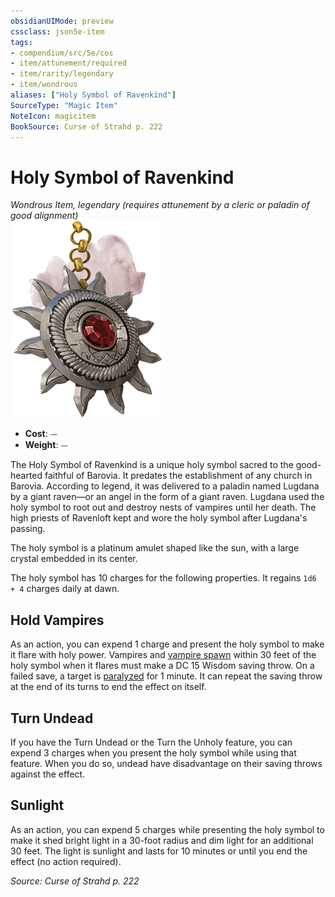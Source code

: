 ```yaml
---
obsidianUIMode: preview
cssclass: json5e-item
tags:
- compendium/src/5e/cos
- item/attunement/required
- item/rarity/legendary
- item/wondrous
aliases: ["Holy Symbol of Ravenkind"]
SourceType: "Magic Item"
NoteIcon: magicitem
BookSource: Curse of Strahd p. 222
---
```

# Holy Symbol of Ravenkind
*Wondrous Item, legendary (requires attunement by a cleric or paladin of good alignment)*  
![](https://raw.githubusercontent.com/5etools-mirror-2/5etools-img/main/items/CoS/Holy%20Symbol%20of%20Ravenkind.webp#right)  

- **Cost**: ⏤
- **Weight**: ⏤

The Holy Symbol of Ravenkind is a unique holy symbol sacred to the good-hearted faithful of Barovia. It predates the establishment of any church in Barovia. According to legend, it was delivered to a paladin named Lugdana by a giant raven—or an angel in the form of a giant raven. Lugdana used the holy symbol to root out and destroy nests of vampires until her death. The high priests of Ravenloft kept and wore the holy symbol after Lugdana's passing.

The holy symbol is a platinum amulet shaped like the sun, with a large crystal embedded in its center.

The holy symbol has 10 charges for the following properties. It regains `1d6 + 4` charges daily at dawn.

## Hold Vampires

As an action, you can expend 1 charge and present the holy symbol to make it flare with holy power. Vampires and [vampire spawn](/2-Mechanics/CLI/bestiary/undead/vampire-spawn.md) within 30 feet of the holy symbol when it flares must make a DC 15 Wisdom saving throw. On a failed save, a target is [paralyzed](/2-Mechanics/CLI/rules/conditions.md#paralyzed) for 1 minute. It can repeat the saving throw at the end of its turns to end the effect on itself.

## Turn Undead

If you have the Turn Undead or the Turn the Unholy feature, you can expend 3 charges when you present the holy symbol while using that feature. When you do so, undead have disadvantage on their saving throws against the effect.

## Sunlight

As an action, you can expend 5 charges while presenting the holy symbol to make it shed bright light in a 30-foot radius and dim light for an additional 30 feet. The light is sunlight and lasts for 10 minutes or until you end the effect (no action required).

*Source: Curse of Strahd p. 222*